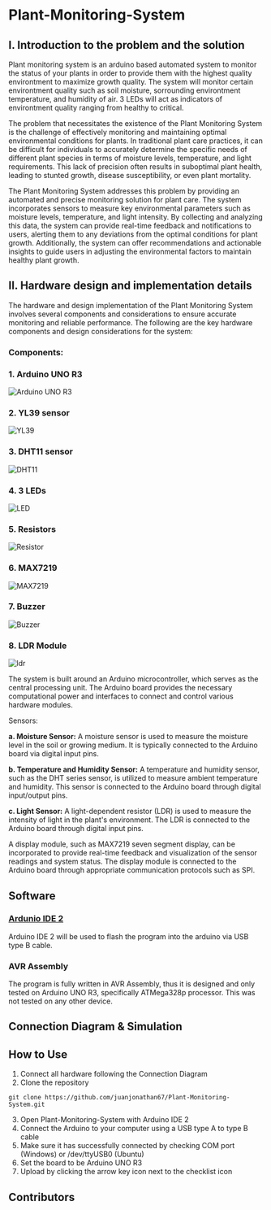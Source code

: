 # Plant-Monitoring-System

## I. Introduction to the problem and the solution
Plant monitoring system is an arduino based automated system to monitor the status of your plants in order to provide them with the highest quality environtment to maximize growth quality. The system will monitor certain environtment quality such as soil moisture, sorrounding environtment temperature, and humidity of air. 3 LEDs will act as indicators of environtment quality ranging from healthy to critical.

The problem that necessitates the existence of the Plant Monitoring System is the challenge of effectively monitoring and maintaining optimal environmental conditions for plants. In traditional plant care practices, it can be difficult for individuals to accurately determine the specific needs of different plant species in terms of moisture levels, temperature, and light requirements. This lack of precision often results in suboptimal plant health, leading to stunted growth, disease susceptibility, or even plant mortality.

The Plant Monitoring System addresses this problem by providing an automated and precise monitoring solution for plant care. The system incorporates sensors to measure key environmental parameters such as moisture levels, temperature, and light intensity. By collecting and analyzing this data, the system can provide real-time feedback and notifications to users, alerting them to any deviations from the optimal conditions for plant growth. Additionally, the system can offer recommendations and actionable insights to guide users in adjusting the environmental factors to maintain healthy plant growth.

## II. Hardware design and implementation details
The hardware and design implementation of the Plant Monitoring System involves several components and considerations to ensure accurate monitoring and reliable performance. The following are the key hardware components and design considerations for the system:

### Components:
### 1. Arduino UNO R3
![Arduino UNO R3](./docs/Ardunio%20UNO%20R3.jpeg)
### 2. YL39 sensor
![YL39](./docs/YL39.jpg)
### 3. DHT11 sensor
![DHT11](./docs/DHT11.jpg)
### 4. 3 LEDs
![LED](./docs/LED.jpg)
### 5. Resistors
![Resistor](./docs/Resistor.jpg)
### 6. MAX7219
![MAX7219](./docs/MAX7219.jpg)
### 7. Buzzer
![Buzzer](./docs/buzzer.jpg)
### 8. LDR Module
![ldr](./docs/ldr.jpg)

The system is built around an Arduino microcontroller, which serves as the central processing unit. The Arduino board provides the necessary computational power and interfaces to connect and control various hardware modules.

Sensors:

**a. Moisture Sensor:** A moisture sensor is used to measure the moisture level in the soil or growing medium. It is typically connected to the Arduino board via digital input pins.

**b. Temperature and Humidity Sensor:** A temperature and humidity sensor, such as the DHT series sensor, is utilized to measure ambient temperature and humidity. This sensor is connected to the Arduino board through digital input/output pins.

**c. Light Sensor:** A light-dependent resistor (LDR) is used to measure the intensity of light in the plant's environment. The LDR is connected to the Arduino board through digital input pins.

A display module, such as MAX7219 seven segment display, can be incorporated to provide real-time feedback and visualization of the sensor readings and system status. The display module is connected to the Arduino board through appropriate communication protocols such as SPI.

## Software
### [Ardunio IDE 2](https://www.arduino.cc/en/software)
Arduino IDE 2 will be used to flash the program into the arduino via USB type B cable.
### AVR Assembly
The program is fully written in AVR Assembly, thus it is designed and only tested on Arduino UNO R3, specifically ATMega328p processor. This was not tested on any other device.

## Connection Diagram & Simulation

## How to Use
1. Connect all hardware following the Connection Diagram
2. Clone the repository
```
git clone https://github.com/juanjonathan67/Plant-Monitoring-System.git
```
3. Open Plant-Monitoring-System with Arduino IDE 2
4. Connect the Arduino to your computer using a USB type A to type B cable
5. Make sure it has successfully connected by checking COM port (Windows) or /dev/ttyUSB0 (Ubuntu)
6. Set the board to be Arduino UNO R3
7. Upload by clicking the arrow key icon next to the checklist icon

## Contributors
